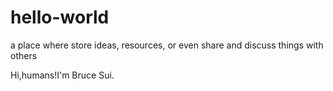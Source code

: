 # hello-world
a place where store ideas, resources, or even share and discuss things with others

Hi,humans!I'm Bruce Sui.
